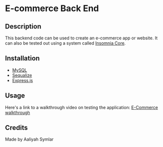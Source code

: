 # E-commerce Back End 


## Description
This backend code can be used to create an e-commerce app or website. It can also be tested out using a system called <a href="https://insomnia.rest/?target=_blank">Insomnia Core</a>.

## Installation
* <a href="https://www.mysql.com">MySQL</a>
* <a href="https://sequelize.org/master/?target=_blank">Sequalize</a>
* <a href="https://expressjs.com/?target=_blank">Express.js</a>


## Usage
Here's a link to a walkthrough video on testing the application: 
<a href="https://youtu.be/80-qpcEa894">E-Commerce walkthrough</a>

## Credits
Made by Aaliyah Symlar
